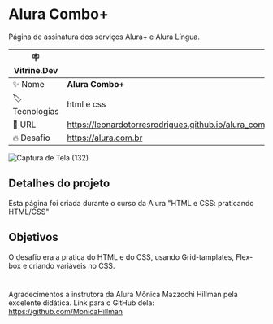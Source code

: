 # Alura Combo+

Página de assinatura dos serviços Alura+ e Alura Língua.

| :placard: Vitrine.Dev |     |
| -------------  | --- |
| :sparkles: Nome        | **Alura Combo+**
| :label: Tecnologias | html e css
| :rocket: URL         | https://leonardotorresrodrigues.github.io/alura_combo_plus/
| :fire: Desafio     | https://alura.com.br

<!-- Inserir imagem com a #vitrinedev ao final do link -->
![Captura de Tela (132)](https://user-images.githubusercontent.com/91892938/171187272-360f92da-f15e-49e0-85af-32a586ffbff5.png#vitrinedev)

## Detalhes do projeto

Esta página foi criada durante o curso da Alura "HTML e CSS: praticando HTML/CSS"

## Objetivos
O desafio era a pratica do HTML e do CSS, usando Grid-tamplates, Flex-box e criando variáveis no CSS.
#
Agradecimentos a instrutora da Alura Mônica Mazzochi Hillman pela excelente didática. Link para o GitHub dela: https://github.com/MonicaHillman
